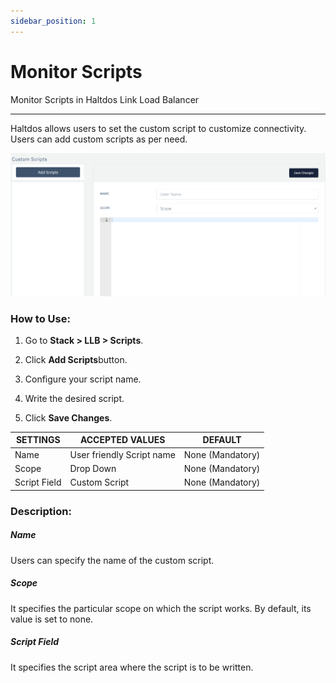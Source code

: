 ```yaml
---
sidebar_position: 1
---
```


# Monitor Scripts

Monitor Scripts in Haltdos Link Load Balancer

---

Haltdos allows users to set the custom script to customize connectivity. Users can add custom scripts as per need.

![custome_script](/img/llb/llb8.png)

### **How to Use:**

1. Go to **Stack > LLB > Scripts**.

2. Click **Add Scripts**button.

3. Configure your script name.

4. Write the desired script.

5. Click **Save Changes**.

| SETTINGS     | ACCEPTED VALUES           | DEFAULT          |
|--------------|---------------------------|------------------|
| Name         | User friendly Script name | None (Mandatory) |
| Scope        | Drop Down                 | None (Mandatory) |
| Script Field | Custom Script             | None (Mandatory) |

### **Description:**

##### **Name**

Users can specify the name of the custom script.

##### **Scope**

It specifies the particular scope on which the script works. By default, its value is set to none.

##### **Script Field**

It specifies the script area where the script is to be written.